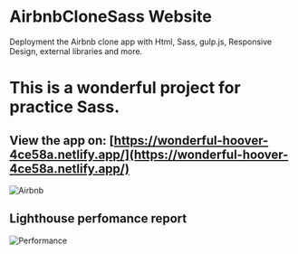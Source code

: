 # AirbnbCloneSass Website

Deployment the Airbnb clone app with Html, Sass, gulp.js, Responsive Design, external libraries and more.

# This is a wonderful project for practice Sass.

## View the app on: [https://wonderful-hoover-4ce58a.netlify.app/](https://wonderful-hoover-4ce58a.netlify.app/)

![Airbnb](https://user-images.githubusercontent.com/45151760/156893554-043dbebe-3793-4bad-a68e-8a8d9b17157d.png)

## Lighthouse perfomance report

![Performance](https://user-images.githubusercontent.com/45151760/156893616-6742b499-e48b-47c9-83ec-0bc4c662297e.png)
